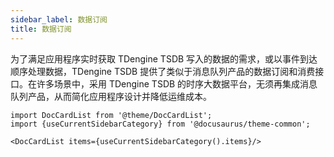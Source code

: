 ```yaml
---
sidebar_label: 数据订阅
title: 数据订阅
---
```


为了满足应用程序实时获取 TDengine TSDB 写入的数据的需求，或以事件到达顺序处理数据，TDengine TSDB 提供了类似于消息队列产品的数据订阅和消费接口。在许多场景中，采用 TDengine TSDB 的时序大数据平台，无须再集成消息队列产品，从而简化应用程序设计并降低运维成本。

```mdx-code-block
import DocCardList from '@theme/DocCardList';
import {useCurrentSidebarCategory} from '@docusaurus/theme-common';

<DocCardList items={useCurrentSidebarCategory().items}/>
```
